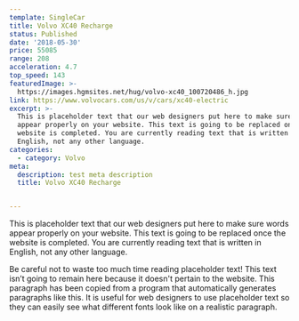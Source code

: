 ```yaml
---
template: SingleCar
title: Volvo XC40 Recharge
status: Published
date: '2018-05-30'
price: 55085
range: 208
acceleration: 4.7
top_speed: 143
featuredImage: >-
  https://images.hgmsites.net/hug/volvo-xc40_100720486_h.jpg
link: https://www.volvocars.com/us/v/cars/xc40-electric
excerpt: >-
  This is placeholder text that our web designers put here to make sure words
  appear properly on your website. This text is going to be replaced once the
  website is completed. You are currently reading text that is written in
  English, not any other language.
categories:
  - category: Volvo
meta:
  description: test meta description
  title: Volvo XC40 Recharge


---
```


This is placeholder text that our web designers put here to make sure words appear properly on your website. This text is going to be replaced once the website is completed. You are currently reading text that is written in English, not any other language.

Be careful not to waste too much time reading placeholder text! This text isn’t going to remain here because it doesn't pertain to the website. This paragraph has been copied from a program that automatically generates paragraphs like this. It is useful for web designers to use placeholder text so they can easily see what different fonts look like on a realistic paragraph.
